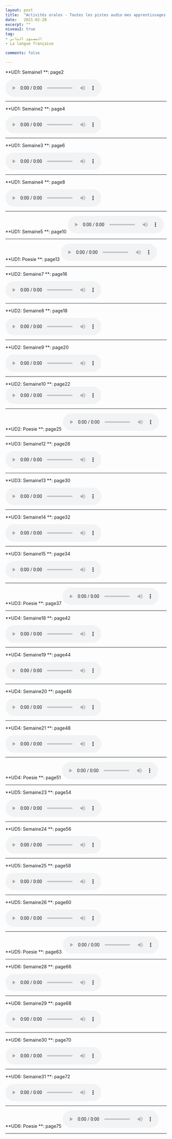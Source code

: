 ```yaml
---
layout: post
title:  "Activités orales - Toutes les pistes audio mes apprentissages en français 2AEP"
date:   2021-02-28
excerpt: ""
niveau2: true
tag:
- المستوى الثاني 
- La langue française

comments: false

---
```




**UD1: Semaine1 **: page2

<audio controls>
  <source src="../assets/mp3/2/Piste1_Semaine1_page2.mp3" type="audio/mpeg">
  Your browser does not support the audio element.
</audio> <hr>

**UD1: Semaine2 **: page4

<audio controls>
  <source src="../assets/mp3/2/Piste2_semaine2_page4.mp3" type="audio/mpeg">
  Your browser does not support the audio element.
</audio> <hr>

**UD1: Semaine3 **: page6

<audio controls>
  <source src="../assets/mp3/2/Piste3_semaine3_page6.mp3" type="audio/mpeg">
  Your browser does not support the audio element.
</audio> <hr>

**UD1: Semaine4 **: page8

<audio controls>
  <source src="../assets/mp3/2/Piste4_semaine4_page8.mp3" type="audio/mpeg">
  Your browser does not support the audio element.
</audio> <hr>
**UD1: Semaine5 **: page10

<audio controls>
  <source src="../assets/mp3/2/Piste5_semaine5_page10.mp3" type="audio/mpeg">
  Your browser does not support the audio element.
</audio> <hr>
**UD1: Poesie **: page13

<audio controls>
  <source src="../assets/mp3/2/Piste6_Comptine_Poesie_page13.mp3" type="audio/mpeg">
  Your browser does not support the audio element.
</audio> <hr>

**UD2: Semaine7 **: page16

<audio controls>
  <source src="../assets/mp3/2/Piste7_semaine7_page16.mp3" type="audio/mpeg">
  Your browser does not support the audio element.
</audio> <hr>

**UD2: Semaine8 **: page18

<audio controls>
  <source src="../assets/mp3/2/Piste8_semaine8_page18.mp3" type="audio/mpeg">
  Your browser does not support the audio element.
</audio> <hr>

**UD2: Semaine9 **: page20

<audio controls>
  <source src="../assets/mp3/2/Piste9_semaine9_page20.mp3" type="audio/mpeg">
  Your browser does not support the audio element.
</audio> <hr>
**UD2: Semaine10 **: page22

<audio controls>
  <source src="../assets/mp3/2/Piste10_semaine10_page22.mp3" type="audio/mpeg">
  Your browser does not support the audio element.
</audio> <hr>
**UD2: Poesie **: page25

<audio controls>
  <source src="../assets/mp3/2/Piste11_Comptine_Poesie_page25.mp3" type="audio/mpeg">
  Your browser does not support the audio element.
</audio> <hr>

**UD3: Semaine12 **: page28

<audio controls>
  <source src="../assets/mp3/2/Piste12_semaine12_page28.mp3" type="audio/mpeg">
  Your browser does not support the audio element.
</audio> <hr>

**UD3: Semaine13 **: page30

<audio controls>
  <source src="../assets/mp3/2/Piste13_semaine13_page30.mp3" type="audio/mpeg">
  Your browser does not support the audio element.
</audio> <hr>

**UD3: Semaine14 **: page32

<audio controls>
  <source src="../assets/mp3/2/Piste14_semaine14_page32.mp3" type="audio/mpeg">
  Your browser does not support the audio element.
</audio> <hr>

**UD3: Semaine15 **: page34

<audio controls>
  <source src="../assets/mp3/2/Piste15_semaine15_page34.mp3" type="audio/mpeg">
  Your browser does not support the audio element.
</audio> <hr>
**UD3: Poesie **: page37

<audio controls>
  <source src="../assets/mp3/2/Piste16_Comptine_Poesie_page37.mp3" type="audio/mpeg">
  Your browser does not support the audio element.
</audio> <hr>

**UD4: Semaine18 **: page42

<audio controls>
  <source src="../assets/mp3/2/Piste17_semaine18_page42.mp3" type="audio/mpeg">
  Your browser does not support the audio element.
</audio> <hr>

**UD4: Semaine19 **: page44

<audio controls>
  <source src="../assets/mp3/2/Piste18_semaine19_page44.mp3" type="audio/mpeg">
  Your browser does not support the audio element.
</audio> <hr>

**UD4: Semaine20 **: page46

<audio controls>
  <source src="../assets/mp3/2/Piste19_semaine20_page46.mp3" type="audio/mpeg">
  Your browser does not support the audio element.
</audio> <hr>

**UD4: Semaine21 **: page48

<audio controls>
  <source src="../assets/mp3/2/Piste20_semaine21_page48.mp3" type="audio/mpeg">
  Your browser does not support the audio element.
</audio> <hr>
**UD4: Poesie **: page51

<audio controls>
  <source src="../assets/mp3/2/Piste21_Comptine_Poesie_page51.mp3" type="audio/mpeg">
  Your browser does not support the audio element.
</audio> <hr>

**UD5: Semaine23 **: page54

<audio controls>
  <source src="../assets/mp3/2/Piste22_semaine23_page54.mp3" type="audio/mpeg">
  Your browser does not support the audio element.
</audio> <hr>

**UD5: Semaine24 **: page56

<audio controls>
  <source src="../assets/mp3/2/Piste23_semaine24_page56.mp3" type="audio/mpeg">
  Your browser does not support the audio element.
</audio> <hr>

**UD5: Semaine25 **: page58

<audio controls>
  <source src="../assets/mp3/2/Piste24_semaine25_page58.mp3" type="audio/mpeg">
  Your browser does not support the audio element.
</audio> <hr>

**UD5: Semaine26 **: page60

<audio controls>
  <source src="../assets/mp3/2/Piste25_semaine26_page60.mp3" type="audio/mpeg">
  Your browser does not support the audio element.
</audio> <hr>
**UD5: Poesie **: page63

<audio controls>
  <source src="../assets/mp3/2/Piste26_Comptine_Poesie_page63.mp3" type="audio/mpeg">
  Your browser does not support the audio element.
</audio> <hr>

**UD6: Semaine28 **: page66

<audio controls>
  <source src="../assets/mp3/2/Piste27_semaine28_page66.mp3" type="audio/mpeg">
  Your browser does not support the audio element.
</audio> <hr>

**UD6: Semaine29 **: page68

<audio controls>
  <source src="../assets/mp3/2/Piste28_semaine29_page68.mp3" type="audio/mpeg">
  Your browser does not support the audio element.
</audio> <hr>

**UD6: Semaine30 **: page70

<audio controls>
  <source src="../assets/mp3/2/Piste29_semaine30_page70.mp3" type="audio/mpeg">
  Your browser does not support the audio element.
</audio> <hr>

**UD6: Semaine31 **: page72

<audio controls>
  <source src="../assets/mp3/2/Piste30_semaine31_page72.mp3" type="audio/mpeg">
  Your browser does not support the audio element.
</audio> <hr>
**UD6: Poesie **: page75

<audio controls>
  <source src="../assets/mp3/2/Piste31_Comptine_Poesie_page75.mp3" type="audio/mpeg">
  Your browser does not support the audio element.
</audio> <hr>
